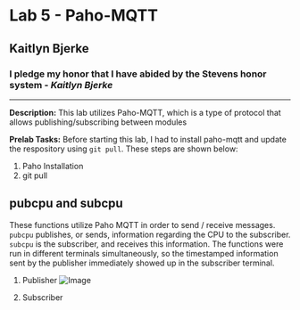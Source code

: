 # Lab 5 - Paho-MQTT
## Kaitlyn Bjerke
### I pledge my honor that I have abided by the Stevens honor system - *Kaitlyn Bjerke*
---
**Description:** This lab utilizes Paho-MQTT, which is a type of protocol that allows publishing/subscribing between modules

**Prelab Tasks:** Before starting this lab, I had to install paho-mqtt and update the respository using `git pull`. These steps are shown below:
1. Paho Installation
2. git pull

pubcpu and subcpu
---
These functions utilize Paho MQTT in order to send / receive messages. `pubcpu` publishes, or sends, information regarding the CPU to the subscriber. `subcpu` is the subscriber, and receives this information. The functions were run in different terminals simultaneously, so the timestamped information sent by the publisher immediately showed up in the subscriber terminal.
1. Publisher
![Image](https://github.com/user-attachments/assets/8124338e-b290-4795-87ea-c411a758ff9f)

3. Subscriber
